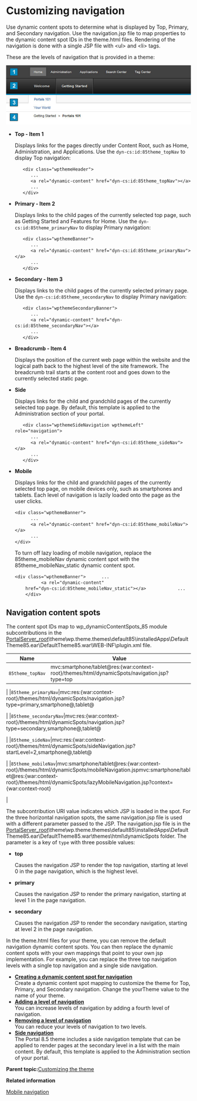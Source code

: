 # Customizing navigation 

Use dynamic content spots to determine what is displayed by Top, Primary, and Secondary navigation. Use the navigation.jsp file to map properties to the dynamic content spot IDs in the theme.html files. Rendering of the navigation is done with a single JSP file with <ul\> and <li\> tags.

These are the levels of navigation that is provided in a theme:

![Top, Primary, and Secondary levels of navigation](../images/themeopt_navigation.jpg)

-   **Top - Item 1**

    Displays links for the pages directly under Content Root, such as Home, Administration, and Applications. Use the `dyn-cs:id:85theme_topNav` to display Top navigation:

    ```
       <div class="wpthemeHeader">
          ...
          <a rel="dynamic-content" href="dyn-cs:id:85theme_topNav"></a>
          ...
       </div>
    ```

-   **Primary - Item 2**

    Displays links to the child pages of the currently selected top page, such as Getting Started and Features for Home. Use the `dyn-cs:id:85theme_primaryNav` to display Primary navigation:

    ```
       <div class="wpthemeBanner">
          ...
          <a rel="dynamic-content" href="dyn-cs:id:85theme_primaryNav"></a>
          ...
       </div>
    ```

-   **Secondary - Item 3**

    Displays links to the child pages of the currently selected primary page. Use the `dyn-cs:id:85theme_secondaryNav` to display Primary navigation:

    ```
       <div class="wpthemeSecondaryBanner">
          ...
          <a rel="dynamic-content" href="dyn-cs:id:85theme_secondaryNav"></a>
          ...
       </div>
    ```

-   **Breadcrumb - Item 4**

    Displays the position of the current web page within the website and the logical path back to the highest level of the site framework. The breadcrumb trail starts at the content root and goes down to the currently selected static page.

-   **Side**

    Displays links for the child and grandchild pages of the currently selected top page. By default, this template is applied to the Administration section of your portal.

    ```
       <div class="wpthemeSideNavigation wpthemeLeft" role="navigation">
          ...
          <a rel="dynamic-content" href="dyn-cs:id:85theme_sideNav"></a>
          ...
       </div>
    ```

-   **Mobile**

    Displays links for the child and grandchild pages of the currently selected top page, on mobile devices only, such as smartphones and tablets. Each level of navigation is lazily loaded onto the page as the user clicks.

    ```
    <div class="wpthemeBanner">
          ...      
          <a rel="dynamic-content" href="dyn-cs:id:85theme_mobileNav"></a>      
          ...   
    </div>
    ```

    To turn off lazy loading of mobile navigation, replace the 85theme\_mobileNav dynamic content spot with the 85theme\_mobileNav\_static dynamic content spot.

    ```
    <div class="wpthemeBanner">      ...     
              <a rel="dynamic-content"
        href="dyn-cs:id:85theme_mobileNav_static"></a>            ...  
        </div>
    ```


## Navigation content spots

The content spot IDs map to wp\_dynamicContentSpots\_85 module subcontributions in the [PortalServer\_root](../reference/wpsdirstr.md#portal_server_root_prod)\\theme\\wp.theme.themes\\default85\\installedApps\\DefaultTheme85.ear\\DefaultTheme85.war\\WEB-INF\\plugin.xml file.

|Name|Value|
|----|-----|
|`85theme_topNav`|mvc:smartphone/tablet@res:\{war:context-root\}/themes/html/dynamicSpots/navigation.jsp?type=top

|
|`85theme_primaryNav`|mvc:res:\{war:context-root\}/themes/html/dynamicSpots/navigation.jsp?type=primary,smartphone@,tablet@

|
|`85theme_secondaryNav`|mvc:res:\{war:context-root\}/themes/html/dynamicSpots/navigation.jsp?type=secondary,smartphone@,tablet@

|
|`85theme_sideNav`|mvc:res:\{war:context-root\}/themes/html/dynamicSpots/sideNavigation.jsp?startLevel=2,smartphone@,tablet@

|
|`85theme_mobileNav`|mvc:smartphone/tablet@res:\{war:context-root\}/themes/html/dynamicSpots/mobileNavigation.jspmvc:smartphone/tablet@res:\{war:context-root\}/themes/html/dynamicSpots/lazyMobileNavigation.jsp?context=\{war:context-root\}

|

The subcontribution URI value indicates which JSP is loaded in the spot. For the three horizontal navigation spots, the same navigation.jsp file is used with a different parameter passed to the JSP. The navigation.jsp file is in the [PortalServer\_root](../reference/wpsdirstr.md#wp_root)\\theme\\wp.theme.themes\\default85\\installedApps\\DefaultTheme85.ear\\DefaultTheme85.war\\themes\\html\\dynamicSpots folder. The parameter is a key of `type` with three possible values:

-   **top**

    Causes the navigation JSP to render the top navigation, starting at level 0 in the page navigation, which is the highest level.

-   **primary**

    Causes the navigation JSP to render the primary navigation, starting at level 1 in the page navigation.

-   **secondary**

    Causes the navigation JSP to render the secondary navigation, starting at level 2 in the page navigation.


In the theme.html files for your theme, you can remove the default navigation dynamic content spots. You can then replace the dynamic content spots with your own mappings that point to your own jsp implementation. For example, you can replace the three top navigation levels with a single top navigation and a single side navigation.

-   **[Creating a dynamic content spot for navigation ](../dev-theme/themeopt_cust_nav_custnavspot.md)**  
Create a dynamic content spot mapping to customize the theme for Top, Primary, and Secondary navigation. Change the yourTheme value to the name of your theme.
-   **[Adding a level of navigation ](../dev-theme/themeopt_cust_nav_addnav.md)**  
You can increase levels of navigation by adding a fourth level of navigation.
-   **[Removing a level of navigation ](../dev-theme/themeopt_cust_nav_removenav.md)**  
You can reduce your levels of navigation to two levels.
-   **[Side navigation ](../dev-theme/themeopt_cust_nav_side.md)**  
The Portal 8.5 theme includes a side navigation template that can be applied to render pages at the secondary level in a list with the main content. By default, this template is applied to the Administration section of your portal.

**Parent topic:**[Customizing the theme ](../dev-theme/themeopt_cust.md)

**Related information**  


[Mobile navigation ](../rwd/rwd_add_navphone.md)

